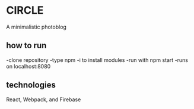 # CIRCLE
A minimalistic photoblog 

## how to run
-clone repository
-type npm -i to install modules
-run with npm start
-runs on localhost:8080

## technologies
React, Webpack, and Firebase
